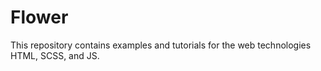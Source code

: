 # Flower
This repository contains examples and tutorials for the web technologies HTML, SCSS, and JS.

